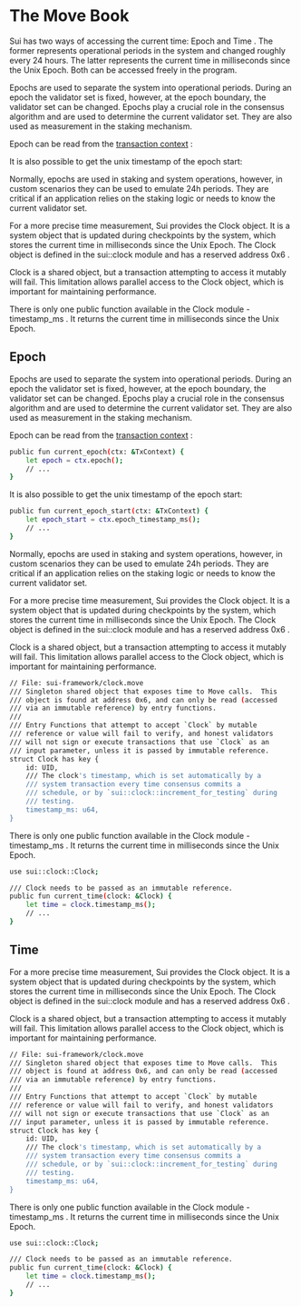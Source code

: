 # The Move Book

Sui has two ways of accessing the current time:  Epoch  and  Time . The former represents
operational periods in the system and changed roughly every 24 hours. The latter represents the
current time in milliseconds since the Unix Epoch. Both can be accessed freely in the program.

Epochs are used to separate the system into operational periods. During an epoch the validator set
is fixed, however, at the epoch boundary, the validator set can be changed. Epochs play a crucial
role in the consensus algorithm and are used to determine the current validator set. They are also
used as measurement in the staking mechanism.

Epoch can be read from the  [transaction context](./transaction-context.html) :

It is also possible to get the unix timestamp of the epoch start:

Normally, epochs are used in staking and system operations, however, in custom scenarios they can be
used to emulate 24h periods. They are critical if an application relies on the staking logic or
needs to know the current validator set.

For a more precise time measurement, Sui provides the  Clock  object. It is a system object that is
updated during checkpoints by the system, which stores the current time in milliseconds since the
Unix Epoch. The  Clock  object is defined in the  sui::clock  module and has a reserved address
 0x6 .

Clock is a shared object, but a transaction attempting to access it mutably will fail. This
limitation allows parallel access to the  Clock  object, which is important for maintaining
performance.

There is only one public function available in the  Clock  module -  timestamp_ms . It returns the
current time in milliseconds since the Unix Epoch.

## Epoch

Epochs are used to separate the system into operational periods. During an epoch the validator set
is fixed, however, at the epoch boundary, the validator set can be changed. Epochs play a crucial
role in the consensus algorithm and are used to determine the current validator set. They are also
used as measurement in the staking mechanism.

Epoch can be read from the  [transaction context](./transaction-context.html) :

```bash
public fun current_epoch(ctx: &TxContext) {
    let epoch = ctx.epoch();
    // ...
}
```

It is also possible to get the unix timestamp of the epoch start:

```bash
public fun current_epoch_start(ctx: &TxContext) {
    let epoch_start = ctx.epoch_timestamp_ms();
    // ...
}
```

Normally, epochs are used in staking and system operations, however, in custom scenarios they can be
used to emulate 24h periods. They are critical if an application relies on the staking logic or
needs to know the current validator set.

For a more precise time measurement, Sui provides the  Clock  object. It is a system object that is
updated during checkpoints by the system, which stores the current time in milliseconds since the
Unix Epoch. The  Clock  object is defined in the  sui::clock  module and has a reserved address
 0x6 .

Clock is a shared object, but a transaction attempting to access it mutably will fail. This
limitation allows parallel access to the  Clock  object, which is important for maintaining
performance.

```bash
// File: sui-framework/clock.move
/// Singleton shared object that exposes time to Move calls.  This
/// object is found at address 0x6, and can only be read (accessed
/// via an immutable reference) by entry functions.
///
/// Entry Functions that attempt to accept `Clock` by mutable
/// reference or value will fail to verify, and honest validators
/// will not sign or execute transactions that use `Clock` as an
/// input parameter, unless it is passed by immutable reference.
struct Clock has key {
    id: UID,
    /// The clock's timestamp, which is set automatically by a
    /// system transaction every time consensus commits a
    /// schedule, or by `sui::clock::increment_for_testing` during
    /// testing.
    timestamp_ms: u64,
}
```

There is only one public function available in the  Clock  module -  timestamp_ms . It returns the
current time in milliseconds since the Unix Epoch.

```bash
use sui::clock::Clock;

/// Clock needs to be passed as an immutable reference.
public fun current_time(clock: &Clock) {
    let time = clock.timestamp_ms();
    // ...
}
```

## Time

For a more precise time measurement, Sui provides the  Clock  object. It is a system object that is
updated during checkpoints by the system, which stores the current time in milliseconds since the
Unix Epoch. The  Clock  object is defined in the  sui::clock  module and has a reserved address
 0x6 .

Clock is a shared object, but a transaction attempting to access it mutably will fail. This
limitation allows parallel access to the  Clock  object, which is important for maintaining
performance.

```bash
// File: sui-framework/clock.move
/// Singleton shared object that exposes time to Move calls.  This
/// object is found at address 0x6, and can only be read (accessed
/// via an immutable reference) by entry functions.
///
/// Entry Functions that attempt to accept `Clock` by mutable
/// reference or value will fail to verify, and honest validators
/// will not sign or execute transactions that use `Clock` as an
/// input parameter, unless it is passed by immutable reference.
struct Clock has key {
    id: UID,
    /// The clock's timestamp, which is set automatically by a
    /// system transaction every time consensus commits a
    /// schedule, or by `sui::clock::increment_for_testing` during
    /// testing.
    timestamp_ms: u64,
}
```

There is only one public function available in the  Clock  module -  timestamp_ms . It returns the
current time in milliseconds since the Unix Epoch.

```bash
use sui::clock::Clock;

/// Clock needs to be passed as an immutable reference.
public fun current_time(clock: &Clock) {
    let time = clock.timestamp_ms();
    // ...
}
```